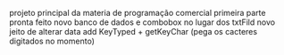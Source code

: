 projeto principal da materia de programação comercial primeira parte pronta
feito novo banco de dados e combobox no lugar dos txtFild
novo jeito de alterar  data 
add KeyTyped + getKeyChar (pega os cacteres digitados no momento)
